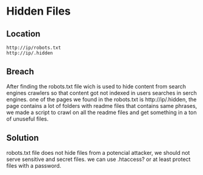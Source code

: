 # Hidden Files

## Location

```
http://ip/robots.txt 
http://ip/.hidden 
```
## Breach

After finding the robots.txt file wich is used to hide content from search engines crawlers so that content got not indexed in users searches in serch engines.
one of the pages we found in the robots.txt is http://ip/.hidden, the page contains a lot of folders with readme files that contains same phrases,
we made a script to crawl on all the readme files and get something in a ton of unuseful files.

## Solution

robots.txt file does not hide files from a potencial attacker, we should not serve sensitive and secret files.
we can use .htaccess? or at least protect files with a password.